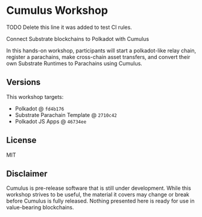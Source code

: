 # Cumulus Workshop
TODO Delete this line it was added to test CI rules.

Connect Substrate blockchains to Polkadot with Cumulus

In this hands-on workshop, participants will start a polkadot-like relay chain, register a parachains, make cross-chain
asset transfers, and convert their own Substrate Runtimes to Parachains using Cumulus.

## Versions

This workshop targets:

- Polkadot @ `fd4b176`
- Substrate Parachain Template @ `2710c42`
- Polkadot JS Apps @ `46734ee`

## License

MIT

## Disclaimer

Cumulus is pre-release software that is still under development. While this workshop strives to be useful, the material
it covers may change or break before Cumulus is fully released. Nothing presented here is ready for use in value-bearing
blockchains.
